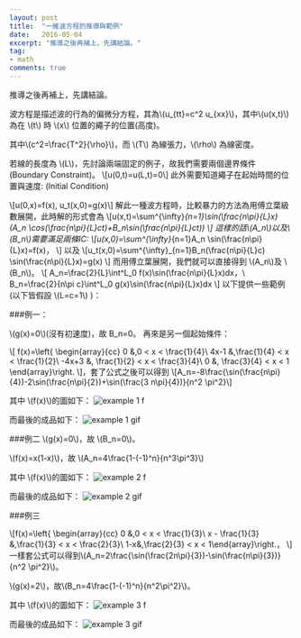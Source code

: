 ```yaml
---
layout: post
title:  "一維波方程的推導與範例"
date:   2016-05-04
excerpt: "推導之後再補上，先講結論。"
tag:
- math
comments: true
---
```

推導之後再補上，先講結論。


波方程是描述波的行為的偏微分方程，其為\\(u_{tt}=c^2 u_{xx}\\)，其中\\(u(x,t)\\)為在 \\(t\\) 時 \\(x\\) 位置的繩子的位置(高度)。

其中\\(c^2=\frac{T^2}{\rho}\\)，而 \\(T\\) 為線張力，\\(\rho\\) 為線密度。

若線的長度為 \\(L\\)，先討論兩端固定的例子，故我們需要兩個邊界條件(Boundary Constraint)。
\\[u(0,t)=u(L,t)=0\\]
此外需要知道繩子在起始時間的位置與速度: (Initial Condition)

\\[u(0,x)=f(x), u_t(x,0)=g(x)\\]
解此一種波方程時，比較暴力的方法為用傅立葉級數展開，此時解的形式會為
\\[u(x,t)=\sum^{\infty}_{n=1}\sin(\frac{n\pi}{L}x)(A_n \cos(\frac{n\pi}{L}ct)+B_n\sin(\frac{n\pi}{L}ct))
\\]
這樣的話\\(A_n\\)以及\\(B_n\\)需要滿足兩條IC:
\\[u(x,0)=\sum^{\infty}_{n=1}A_n \sin(\frac{n\pi}{L}x)=f(x)，
\\]
以及
\\[u_t(x,0)=\sum^{\infty}_{n=1}B_n(\frac{n\pi}{L}c) \sin(\frac{n\pi}{L}x)=g(x)
\\]
而用傅立葉展開，我們就可以直接得到 \\(A_n\\)及 \\(B_n\\)。
\\[
A_n=\frac{2}{L}\int^L_0 f(x)\sin(\frac{n\pi}{L}x)dx，\\\
B_n=\frac{2}{n\pi c}\int^L_0 g(x)\sin(\frac{n\pi}{L}x)dx
\\]
以下提供一些範例(以下皆假設 \\(L=c=1\\) )：

###例一：

\\(g(x)=0\\)(沒有初速度)，故 B_n=0。
再來是另一個起始條件：

\\[
f(x)=\left\{ \begin{array}{cc} 0 &,0 < x < \frac{1}{4}\\ 4x-1 &,\frac{1}{4} < x < \frac{1}{2}\\ -4x+3 &, \frac{1}{2} < x < \frac{3}{4}\\ 0 &, \frac{3}{4} < x < 1 \end{array}\right.
\\]，套了公式之後可以得到
\\[A_n=-8\frac{\sin(\frac{n\pi}{4})-2\sin(\frac{n\pi}{2})+\sin(\frac{3 n\pi}{4})}{n^2 \pi^2}\\]

其中 \\(f(x)\\)的圖如下：
![example 1 f](https://sunglinhsieh.github.io//assets/postimg/2016.05.04/ex.1.f.png)

而最後的成品如下：
![example 1 gif](https://sunglinhsieh.github.io//assets/postimg/2016.05.04/ex.1.gif)

###例二
\\(g(x)=0\\)，故 \\(B_n=0\\)。

\\(f(x)=x(1-x)\\)，故 \\(A_n=4\frac{1-(-1)^n}{n^3\pi^3}\\)

其中 \\(f(x)\\)的圖如下：
![example 2 f](https://sunglinhsieh.github.io//assets/postimg/2016.05.04/ex.2.f.png)

而最後的成品如下：
![example 2 gif](https://sunglinhsieh.github.io//assets/postimg/2016.05.04/ex.2.gif)

###例三

\\[f(x)=\left\{ \begin{array}{cc} 0 &,0 < x < \frac{1}{3}\\ x - \frac{1}{3} &,\frac{1}{3} < x < \frac{2}{3}\\ 1-x&,\frac{2}{3} < x < 1\end{array}\right.，
\\]
一樣套公式可以得到\\(A_n=2\frac{\sin(\frac{2n\pi}{3})-\sin(\frac{n\pi}{3})}{n^2 \pi^2}\\)。

\\(g(x)=2\\)，故\\(B_n=4\frac{1-(-1)^n}{n^2\pi^2}\\)。


其中 \\(f(x)\\)的圖如下：
![example 3 f](https://sunglinhsieh.github.io//assets/postimg/2016.05.04/ex.3.f.png)

而最後的成品如下：
![example 3 gif](https://sunglinhsieh.github.io//assets/postimg/2016.05.04/ex.3.gif)
